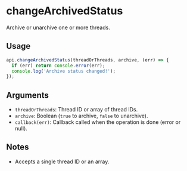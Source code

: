 # changeArchivedStatus

Archive or unarchive one or more threads.

## Usage
```js
api.changeArchivedStatus(threadOrThreads, archive, (err) => {
  if (err) return console.error(err);
  console.log('Archive status changed!');
});
```

## Arguments
- `threadOrThreads`: Thread ID or array of thread IDs.
- `archive`: Boolean (`true` to archive, `false` to unarchive).
- `callback(err)`: Callback called when the operation is done (error or null).

## Notes
- Accepts a single thread ID or an array.
